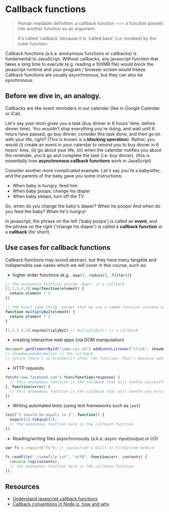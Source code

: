 # Callback functions

> Human readable definition: a callback function === a function passed into another function as an argument.
>
> It's called 'callback' because it is 'called back' \(i.e. invoked\) by the outer function.

Callback functions \(a.k.a. anonymous functions or callbacks\) is fundamental to JavaScript. Without callbacks, any javascript function that takes a long time to execute \(e.g. reading a 100MB file\) would block the javascript runtime and your program / browser screen would freeze. Callback functions are usually asynchronous, but they can also be synchronous.

## Before we dive in, an analogy.

Callbacks are like event reminders in our calendar \(like in Google Calendar or iCal\).

Let's say your mom gives you a task \(buy dinner in 6 hours' time, before dinner time\). You wouldn't stop everything you're doing, and wait until 6 hours have passed, go buy dinner, consider this task done, and then go on with your life, right? \(This is known is a **blocking operation**\). Rather, you would \(i\) create an event in your calendar to remind you to buy dinner in 6 hours' time, \(ii\) go about your life, \(iii\) when the calendar notifies you about the reminder, you'd go and complete the task \(i.e. buy dinner\). \(this is essentially how **asynchronous callback functions** work in JavaScript\)

Consider another more complicated example. Let's say you're a babysitter, and the parents of the baby gave you some instructions:

* When baby is hungry, feed him
* When baby poops, change his diaper
* When baby sleeps, turn off the TV

So, when do you change the baby's diaper? When he poops! And when do you feed the baby? When he's hungry!

In javascript, the phrase on the left \('baby poops'\) is called an **event**, and the phrase on the right \('change his diaper'\) is called a **callback function** or a **callback** \(for short\).

## Use cases for callback functions

Callback functions may sound abstract, but they have many tangible and indispensible use-cases which we will cover in this course, such as:

* higher order functions \(e.g. `.map()`, `.reduce()`, `.filter()`\)

```javascript
// the anonymous function inside .map() is a callback
[1,2,3,4,5].map(function(element) {
  return element * 2
})

// the exact same thing, except that we use a named function instead of an anonymous function. JavaScript doesn't care!
function multiplyBy2(element) {
  return element * 2
}

[1,2,3,4,5].map(multiplyBy2) // multiplyBy2() is a callback
```

* creating interactive web apps \(via DOM manipulation\)

```javascript
document.getElementById("some-css-id").addEventListener("click", showAwesomeAnimation);
// showAwesomeAnimation is the callback
// notice there's no brackets() after the function. That's because adding brackets would immediately invoke the function. That's not what we want. What we want to do is to pass a function (or a handle to a function) to be invoked when the 'click' event is emitted
```

* HTTP requests

```javascript
fetch("www.facebook.com").then(function(response) {
  // this anonymous function is the callback that will handle successful HTTP response
}, function(error) {
  // this anonymous function is the callback that will handle any errors (e.g. if facebook is down)
})
```

* Writing automated tests \(using test frameworks such as `jest`\)

```javascript
test("1 should be equals to 1", function() {
  expect(1).toEqual(1);
  // the anonymous function here is the callback function
})
```

* Reading/writing files asynchronously \(a.k.a. async input/output or I/O\)

```javascript
var fs = require("fs"); // javascript's built-in FileSystem module

fs.readFile("./somefile.txt", "utf8", function(err, contents) {
  console.log(contents);
  // the anonymous function here is the callback function
});
```

## Resources

* [Understand javascript callback functions](http://javascriptissexy.com/understand-javascript-callback-functions-and-use-them/)
* [Callback conventions in Node.js, how and why](http://blog.gvm-it.eu/post/22040726249/callback-conventions-in-nodejs-how-and-why)

